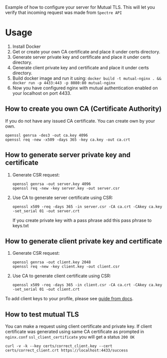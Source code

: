 Example of how to configure your server for Mutual TLS. This will let you verify that incoming request was made from `Spectre API`

# Usage
1. Install Docker
2. Get or create your own CA certificate and place it under certs directory.
3. Generate server private key and certificate and place it under certs directory.
4. Generate client private key and certificate and place it under certs directory.
5. Build docker image and run it using: `docker build -t mutual-nginx . && docker run -p 4433:443 -p 8080:80 mutual-nginx`
6. Now you have configured nginx with mutual authentication enabled on your localhost on port 4433.

## How to create you own CA (Certificate Authority)
If you do not have any issued CA certificate. You can create own by your own.

```
openssl genrsa -des3 -out ca.key 4096
openssl req -new -x509 -days 365 -key ca.key -out ca.crt
```

## How to generate server private key and certificate
1. Generate CSR request:

    ```
    openssl genrsa -out server.key 4096
    openssl req -new -key server.key -out server.csr
    ```
2. Use CA to generate server certificate using CSR:

    ```
    openssl x509 -req -days 365 -in server.csr -CA ca.crt -CAkey ca.key -set_serial 01 -out server.crt
    ```

    If you create private key with a pass phrase add this pass phrase to keys.txt

## How to generate client private key and certificate
1. Generate CSR request:

    ```
    openssl genrsa -out client.key 2048
    openssl req -new -key client.key -out client.csr
    ```
2. Use CA to generate client certificate using CSR:

    ```
    openssl x509 -req -days 365 -in client.csr -CA ca.crt -CAkey ca.key -set_serial 01 -out client.crt
    ```


To add client keys to your profile, please see [guide from docs](https://docs.saltedge.com/v6/#callbacks-request-identification).

## How to test mutual TLS
You can make a request using client certificate and private key. If client certificate was generated using same CA certificate as prompted in `nginx.conf` `ssl_client_certificate` you will get a status `200 OK`

`curl -v -k --key certs/correct_client.key --cert certs/correct_client.crt https://localhost:4433/success`
